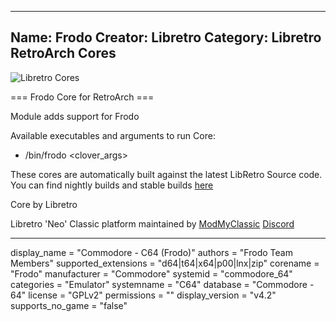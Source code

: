 -----------------------
Name: Frodo
Creator: Libretro
Category: Libretro RetroArch Cores
-----------------------
![Libretro Cores](https://modmyclassic.com/wp-content/uploads/2020/06/LibRetroNeoCoresSmall.png)

=== Frodo Core for RetroArch ===

Module adds support for Frodo

Available executables and arguments to run Core:
- /bin/frodo <rom> <clover_args>

These cores are automatically built against the latest LibRetro Source code. You can find nightly builds and stable builds [here](https://modmyclassic.com/hmodcores)

Core by Libretro

Libretro 'Neo' Classic platform maintained by [ModMyClassic](https://modmyclassic.com) [Discord](https://modmyclassic.com/discord)

-----------------------

display_name = "Commodore - C64 (Frodo)"
authors = "Frodo Team Members"
supported_extensions = "d64|t64|x64|p00|lnx|zip"
corename = "Frodo"
manufacturer = "Commodore"
systemid = "commodore_64"
categories = "Emulator"
systemname = "C64"
database = "Commodore - 64"
license = "GPLv2"
permissions = ""
display_version = "v4.2"
supports_no_game = "false"
